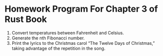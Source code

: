 # Homework Program For Chapter 3 of Rust Book

1. Convert temperatures between Fahrenheit and Celsius.
2. Generate the nth Fibonacci number.
3. Print the lyrics to the Christmas carol “The Twelve Days of Christmas,” taking advantage of the repetition in the song.
